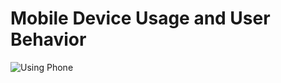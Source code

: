 # Mobile Device Usage and User Behavior

![Using Phone](https://github.com/user-attachments/assets/1786370f-95eb-40e8-ab1a-ef31aaec87b3)
